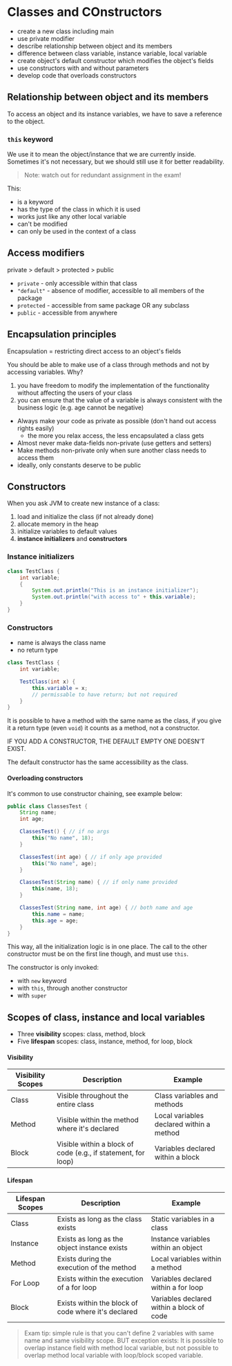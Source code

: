 # Classes and COnstructors

- create a new class including main
- use private modifier
- describe relationship between object and its members
- difference between class variable, instance variable, local variable
- create object's default constructor which modifies the object's fields
- use constructors with and without parameters
- develop code that overloads constructors

## Relationship between object and its members

To access an object and its instance variables, we have to save a reference to the object.

### `this` keyword

We use it to mean the object/instance that we are currently inside. Sometimes it's not necessary, but we should still use it for better readability.

> Note: watch out for redundant assignment in the exam!

This:

- is a keyword
- has the type of the class in which it is used
- works just like any other local variable
- can't be modified
- can only be used in the context of a class

## Access modifiers

private > default > protected > public

- `private` - only accessible within that class
- `"default"` - absence of modifier, accessible to all members of the package
- `protected` - accessible from same package OR any subclass
- `public` - accessible from anywhere

## Encapsulation principles

Encapsulation = restricting direct access to an object's fields

You should be able to make use of a class through methods and not by accessing variables. Why?

1. you have freedom to modify the implementation of the functionality without affecting the users of your class
2. you can ensure that the value of a variable is always consistent with the business logic (e.g. age cannot be negative)

- Always make your code as private as possible (don't hand out access rights easily)
  - the more you relax access, the less encapsulated a class gets
- Almost never make data-fields non-private (use getters and setters)
- Make methods non-private only when sure another class needs to access them
- ideally, only constants deserve to be public

## Constructors

When you ask JVM to create new instance of a class:

1. load and initialize the class (if not already done)
2. allocate memory in the heap
3. initialize variables to default values
4. **instance initializers** and **constructors**

### Instance initializers

```java
class TestClass {
	int variable;
	{
		System.out.println("This is an instance initializer");
		System.out.println("with access to" + this.variable);
	}
}
```

### Constructors

- name is always the class name
- no return type

```java
class TestClass {
	int variable;

	TestClass(int x) {
		this.variable = x;
		// permissable to have return; but not required
	}
}
```

It is possible to have a method with the same name as the class, if you give it a return type (even `void`) it counts as a method, not a constructor.

IF YOU ADD A CONSTRUCTOR, THE DEFAULT EMPTY ONE DOESN'T EXIST.

The default constructor has the same accessibility as the class.

#### Overloading constructors

It's common to use constructor chaining, see example below:

```java
public class ClassesTest {
	String name;
	int age;

	ClassesTest() { // if no args
		this("No name", 18);
	}

	ClassesTest(int age) { // if only age provided
		this("No name", age);
	}

	ClassesTest(String name) { // if only name provided
		this(name, 18);
	}

	ClassesTest(String name, int age) { // both name and age
		this.name = name;
		this.age = age;
	}
}
```

This way, all the initialization logic is in one place. The call to the other constructor must be on the first line though, and must use `this`.

The constructor is only invoked:

- with `new` keyword
- with `this`, through another constructor
- with `super`

## Scopes of class, instance and local variables

- Three **visibility** scopes: class, method, block
- Five **lifespan** scopes: class, instance, method, for loop, block

#### Visibility

| Visibility Scopes | Description                                                   | Example                                  |
| ----------------- | ------------------------------------------------------------- | ---------------------------------------- |
| Class             | Visible throughout the entire class                           | Class variables and methods              |
| Method            | Visible within the method where it's declared                 | Local variables declared within a method |
| Block             | Visible within a block of code (e.g., if statement, for loop) | Variables declared within a block        |

#### Lifespan

| Lifespan Scopes | Description                                         | Example                                   |
| --------------- | --------------------------------------------------- | ----------------------------------------- |
| Class           | Exists as long as the class exists                  | Static variables in a class               |
| Instance        | Exists as long as the object instance exists        | Instance variables within an object       |
| Method          | Exists during the execution of the method           | Local variables within a method           |
| For Loop        | Exists within the execution of a for loop           | Variables declared within a for loop      |
| Block           | Exists within the block of code where it's declared | Variables declared within a block of code |

> Exam tip: simple rule is that you can't define 2 variables with same name and same visibility scope. BUT exception exists:
> It is possible to overlap instance field with method local variable, but not possible to overlap method local variable with loop/block scoped variable.
